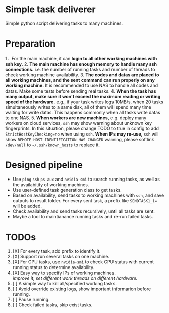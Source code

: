 # Simple task deliverer

Simple python script delivering tasks to many machines.

# Preparation

1．For the main machine, it can **login to all other working machines with**
   **ssh key**.
2. **The main machine has enough memory to handle many ssh connections.** i.e. 
   the number of running tasks and number of threads to check working machine 
   availability.
3. **The codes and datas are placed to all working machines, and the sent**
   **command can run properly on any working machine.** It is recommended to 
   use NAS to handle all codes and datas. Make some tests before sending real 
   tasks. 
4. **When the task has many output, make sure it won't exceed the maximum** 
   **reading or writing speed of the hardware.** e.g., if your task writes logs
   10MB/s, when 20 tasks simultaneously writes to a same disk, all of them will
   spend many time waiting for write datas. This happens commonly when all
   tasks write datas to one NAS. 
5. **When workers are new machines,** e.g. deploy many workers on cloud
   services, `ssh` may show warning about unknown key fingerprints. In this
   situation, please change TODO to true in config to add
   `StrictHostKeyChecking=no` when using `ssh`. **When IPs may re-use,** `ssh`
   will show `REMOTE HOST IDENTIFICATION HAS CHANGED` warning, please softlink 
   `/dev/null` to `~/.ssh/known_hosts` to replace it.

# Designed pipeline

- Use `ping` `ssh` `ps aux` and `nvidia-smi` to search running tasks, as well 
  as the availabitity of working machines.
- Use user-defined task generation class to get tasks.
- Based on availability, send tasks to working machines with `ssh`, and save 
  outputs to result folder. For every sent task, a prefix like `SENDTASK1_1=`
  will be added.
- Check availability and send tasks recursively, until all tasks are sent. 
- Maybe a tool to maintianance running tasks and re-run failed tasks.

# TODOs

1. [X] For every task, add prefix to identify it. 
2. [X] Support run several tasks on one machine.
3. [X] For GPU tasks, use `nvidia-smi` to check GPU status with current 
       running status to determine availability.
4. [X] Easy way to specify IPs of working machines.  
       *improve it, set different work threads on different hardware.*
5. [ ] A simple way to kill all/specified working tasks.
6. [ ] Avoid override existing logs, show important informarion before 
       running.
7. [ ] Pause running.
8. [ ] Check failed tasks, skip exist tasks.
